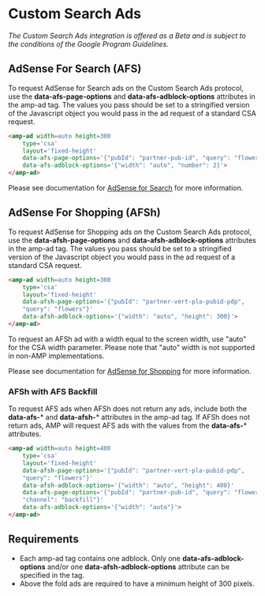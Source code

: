 <!---
Copyright 2015 The AMP HTML Authors. All Rights Reserved.

Licensed under the Apache License, Version 2.0 (the "License");
you may not use this file except in compliance with the License.
You may obtain a copy of the License at

      http://www.apache.org/licenses/LICENSE-2.0

Unless required by applicable law or agreed to in writing, software
distributed under the License is distributed on an "AS-IS" BASIS,
WITHOUT WARRANTIES OR CONDITIONS OF ANY KIND, either express or implied.
See the License for the specific language governing permissions and
limitations under the License.
-->
# Custom Search Ads

_The Custom Search Ads integration is offered as a Beta and is subject to the
conditions of the Google Program Guidelines._

## AdSense For Search (AFS)

To request AdSense for Search ads on the Custom Search Ads protocol, use the
**data-afs-page-options** and **data-afs-adblock-options** attributes in the
amp-ad tag. The values you pass should be set to a stringified version of the
Javascript object you would pass in the ad request of a standard CSA request.

```html
<amp-ad width=auto height=300
    type='csa'
    layout='fixed-height'
    data-afs-page-options='{"pubId": "partner-pub-id", "query": "flowers"}'
    data-afs-adblock-options='{"width": "auto", "number": 2}'>
</amp-ad>
```

Please see documentation for [AdSense for Search](https://developers.google.com/custom-search-ads/docs/implementation-guide)
for more information.

## AdSense For Shopping (AFSh)

To request AdSense for Shopping ads on the Custom Search Ads protocol, use the
**data-afsh-page-options** and **data-afsh-adblock-options** attributes in the
amp-ad tag.  The values you pass should be set to a stringified version of the
Javascript object you would pass in the ad request of a standard CSA request.

```html
<amp-ad width=auto height=300
    type='csa'
    layout='fixed-height'
    data-afsh-page-options='{"pubId": "partner-vert-pla-pubid-pdp",
    "query": "flowers"}'
    data-afsh-adblock-options='{"width": "auto", "height": 300}'>
</amp-ad>
```

To request an AFSh ad with a width equal to the screen width, use "auto" for
the CSA width parameter. Please note that "auto" width is not supported in
non-AMP implementations.

Please see documentation for [AdSense for Shopping](https://developers.google.com/adsense-for-shopping/docs/implementation-guide)
for more information.

### AFSh with AFS Backfill

To request AFS ads when AFSh does not return any ads, include both the
**data-afs-*** and **data-afsh-*** attributes in the amp-ad tag.  If AFSh does
not return ads, AMP will request AFS ads with the values from the **data-afs-***
attributes.

```html
<amp-ad width=auto height=400
    type='csa'
    layout='fixed-height'
    data-afsh-page-options='{"pubId": "partner-vert-pla-pubid-pdp",
    "query": "flowers"}'
    data-afsh-adblock-options='{"width": "auto", "height": 400}'
    data-afs-page-options='{"pubId": "partner-pub-id", "query": "flowers",
    "channel": "backfill"}'
    data-afs-adblock-options='{"width": "auto"}'>
</amp-ad>
```

## Requirements

- Each amp-ad tag contains one adblock.  Only one **data-afs-adblock-options**
and/or one **data-afsh-adblock-options** attribute can be specified in the tag.
- Above the fold ads are required to have a minimum height of 300 pixels.
